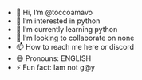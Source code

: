 - 👋 Hi, I’m @toccoamavo
- 👀 I’m interested in python
- 🌱 I’m currently learning python
- 💞️ I’m looking to collaborate on none
- 📫 How to reach me here or discord
- 😄 Pronouns: ENGLISH
- ⚡ Fun fact: Iam not g@y

<!---
toccoamavo/toccoamavo is a ✨ special ✨ repository because its `README.md` (this file) appears on your GitHub profile.
You can click the Preview link to take a look at your changes.
--->
